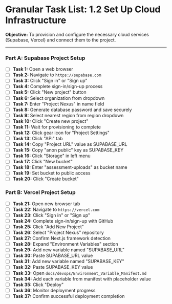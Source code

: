 # Granular Task List: 1.2 Set Up Cloud Infrastructure

**Objective:** To provision and configure the necessary cloud services (Supabase, Vercel) and connect them to the project.

---

### Part A: Supabase Project Setup

- [ ] **Task 1:** Open a web browser
- [ ] **Task 2:** Navigate to `https://supabase.com`
- [ ] **Task 3:** Click "Sign in" or "Sign up"
- [ ] **Task 4:** Complete sign-in/sign-up process
- [ ] **Task 5:** Click "New project" button
- [ ] **Task 6:** Select organization from dropdown
- [ ] **Task 7:** Enter "Project Nexus" in name field
- [ ] **Task 8:** Generate database password and save securely
- [ ] **Task 9:** Select nearest region from region dropdown
- [ ] **Task 10:** Click "Create new project"
- [ ] **Task 11:** Wait for provisioning to complete
- [ ] **Task 12:** Click gear icon for "Project Settings"
- [ ] **Task 13:** Click "API" tab
- [ ] **Task 14:** Copy "Project URL" value as SUPABASE_URL
- [ ] **Task 15:** Copy "anon public" key as SUPABASE_KEY
- [ ] **Task 16:** Click "Storage" in left menu
- [ ] **Task 17:** Click "New bucket"
- [ ] **Task 18:** Enter "assessment-uploads" as bucket name
- [ ] **Task 19:** Set bucket to public access
- [ ] **Task 20:** Click "Create bucket"

### Part B: Vercel Project Setup

- [ ] **Task 21:** Open new browser tab
- [ ] **Task 22:** Navigate to `https://vercel.com`
- [ ] **Task 23:** Click "Sign in" or "Sign up"
- [ ] **Task 24:** Complete sign-in/sign-up with GitHub
- [ ] **Task 25:** Click "Add New Project"
- [ ] **Task 26:** Select "Project Nexus" repository
- [ ] **Task 27:** Confirm Next.js framework detection
- [ ] **Task 28:** Expand "Environment Variables" section
- [ ] **Task 29:** Add new variable named "SUPABASE_URL"
- [ ] **Task 30:** Paste SUPABASE_URL value
- [ ] **Task 31:** Add new variable named "SUPABASE_KEY"
- [ ] **Task 32:** Paste SUPABASE_KEY value
- [ ] **Task 33:** Open `docs/devops/Environment_Variable_Manifest.md`
- [ ] **Task 34:** Add each variable from manifest with placeholder value
- [ ] **Task 35:** Click "Deploy"
- [ ] **Task 36:** Monitor deployment progress
- [ ] **Task 37:** Confirm successful deployment completion